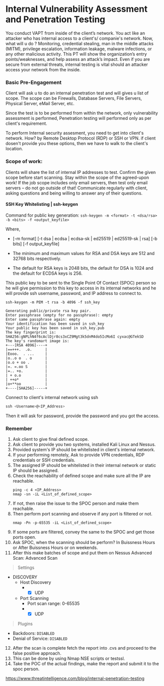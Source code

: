 # Internal Vulnerability Assessment and Penetration Testing

You conduct VAPT from inside of the client’s network. You act like an attacker who has internal access to a client's/ companie's network. Now, what will u do ? Monitoring, credential stealing, man in the middle attacks (MITM), privilege escalation, information leakage, malware infections, or any other malicious activity. This PT will show the organization’s entry points/weaknesses, and help assess an attack’s impact. Even if you are secure from external threats, internal testing is vital should an attacker access your network from the inside.

### Basic Pre-Engagement
Client will ask u to do an internal penetration test and will gives u list of scope. The scope can be Firewalls, Database Servers, File Servers, Physical Server, eMail Server, etc. 

Since the test is to be performed from within the network, only vulnerability assessment is performed, Penetration testing will performed only as per client's requirement.

To perform Internal security assesment, you need to get into client's network. 
How? by Remote Desktop Protocol (RDP) or SSH or VPN. if client dosen't provide you these options, then we have to walk to the client's location.

### Scope of work:
Clients will share the list of internal IP addresses to test. Confirm the given scope before start scanning. Stay within the scope of the agreed-upon work! If the job scope includes only email servers, then test only email servers – do not go outside of that! Communicate regularly with client, asking questions and being willing to answer any of their questions. 

#### SSH Key Whitelisting | ssh-keygen

Command for public key generation:  `ssh-keygen -m <format> -t <dsa/rsa> -b <bits> -f <output_keyfile>`

Where, 
- [-m format] [-t dsa | ecdsa | ecdsa-sk | ed25519 | ed25519-sk | rsa] [-b bits] [-f output_keyfile]

- The minimum and maximum values for RSA and DSA keys are 512 and 32768 bits respectively. 

- The default for RSA keys is 2048 bits, the default for DSA is 1024 and the default for ECDSA keys is 256. 

This public key to be sent to the Single Point Of Contact (SPOC) person so he will give permission to this key to access in its internal networks and he will provide ssh username, password, and IP address to connect to. 

```
ssh-keygen -m PEM -t rsa -b 4096 -f ssh_key
```
```
Generating public/private rsa key pair.
Enter passphrase (empty for no passphrase): empty
Enter same passphrase again: empty
Your identification has been saved in ssh_key
Your public key has been saved in ssh_key.pub
The key fingerprint is:
SHA256:gNPLhN4f6cAclDjr8cs3xCZ9Mgt3k5dnM4do5IcMo6I cyxac@GTekSD
The key's randomart image is:
+---[RSA 4096]----+
|==+++.  .o.      |
|Eooo.  . ...     |
|o..o o  . o      |
|o.o + oo .       |
|=. =.oo S        |
|=.. +o.          |
| + o.o           |
| ++o*            |
|o+**oo           |
+----[SHA256]-----+
```

Connect to client's internal network using ssh
```powershell
ssh <Username>@<IP_Address> 
```
Then it will ask for password, provide the password and you got the access. 


### Remember

1. Ask client to give final defined scope.
2. Ask client to provide you two systems, installed Kali Linux and Nessus.
3. Provided system's IP should be whitelisted in client's internal network.
4. If your performing remotely, Ask to provide VPN credentials, RDP credentials or SSH credentials.
5. The assigned IP should be whitelisted in their internal network or static IP should be assigned.
6. Check the reachability of defined scope and make sure all the IP are reachable.
   ```shell
   ping -c 4 <IP_Address>
   nmap -sn -iL <List_of_defined_scope>
   ```
7. If not, then raise the issue to the SPOC person and make them reachable.
8. Then perform port scanning and observe if any port is filtered or not.
   ```shell
   nmap -Pn -p-65535 -iL <List_of_defined_scope>
   ```
9. If some ports are filtered, convey the same to the SPOC and get those ports open.
10. Ask SPOC, when the scanning should be perform? In Buissness Hours or After Buissness Hours or on weekends.
11. After this make batches of scope and put them on Nessus Advanced Scan:
    Advanced Scan 
> Settings
  - DISCOVERY
    - Host Discovery
      -  - [x] UDP
     
    - Port Scanning
      - Port scan range: 0-65535
      -  - [x] UDP
     
> Plugins
  - Backdoors: `DISABLED`
  - Denial of Service: `DISABLED`

12. After the scan is complete fetch the report into .cvs and proceed to the false positive approach.
13. This can be done by using Nmap NSE scripts or testssl.
14. Take the POC of the actual findings, make the report and submit it to the spoc person. 


https://www.threatintelligence.com/blog/internal-penetration-testing
